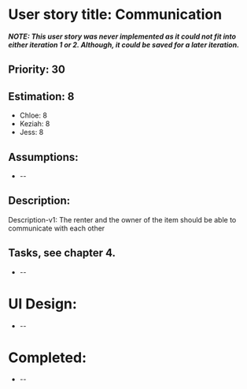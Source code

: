 # User story title: Communication

**_NOTE: This user story was never implemented as it could not fit into either iteration 1 or 2. Although, it could be saved for a later iteration._**

## Priority: 30

## Estimation: 8

* Chloe: 8
* Keziah: 8
* Jess:  8

## Assumptions:
* --

## Description: 
Description-v1: The renter and the owner of the item should be able to communicate with each other

## Tasks, see chapter 4.
* --


# UI Design:
* --

# Completed:
* --
